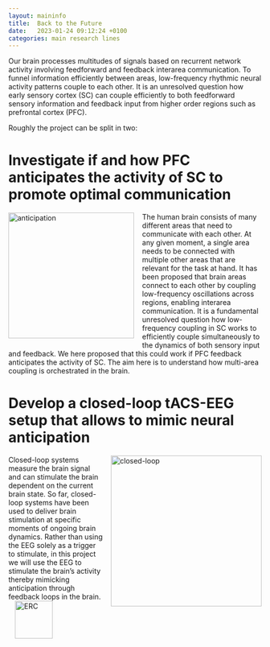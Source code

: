 ```yaml
---
layout: maininfo
title:  Back to the Future
date:   2023-01-24 09:12:24 +0100
categories: main research lines
---
```


Our brain processes multitudes of signals based on recurrent network activity involving feedforward and feedback interarea communication. To funnel information efficiently between areas, low-frequency rhythmic neural activity patterns couple to each other. It is an unresolved question how early sensory cortex (SC) can couple efficiently to both feedforward sensory information and feedback input from higher order regions such as prefrontal cortex (PFC).

Roughly the project can be split in two:

# Investigate if and how PFC anticipates the activity of SC to promote optimal communication 
<img src="{{ site.baseurl }}/assets/images/Problem.png" title="anticipation" alt="anticipation" width="250" align=left style="padding-right:10pt; padding-bottom:10pt"/>
The human brain consists of many different areas that need to communicate with each other. At any given moment, a single area needs to be connected with multiple other areas that are relevant for the task at hand. It has been proposed that brain areas connect to each other by coupling low-frequency oscillations across regions, enabling interarea communication. It is a fundamental unresolved question how low-frequency coupling in SC works to efficiently couple simultaneously to the dynamics of both sensory input and feedback. We here proposed that this could work if PFC feedback anticipates the activity of SC. The aim here is to understand how multi-area coupling is orchestrated in the brain.

# Develop a closed-loop tACS-EEG setup that allows to mimic neural anticipation
<img src="{{ site.baseurl }}/assets/images/WP7_small.png" title="closed-loop" alt="closed-loop" width="300" align=right style="padding-left:10pt; padding-bottom:10pt"/>
Closed-loop systems measure the brain signal and can stimulate the brain dependent on the current brain state. So far, closed-loop systems have been used to deliver brain stimulation at specific moments of ongoing brain dynamics. Rather than using the EEG solely as a trigger to stimulate, in this project we will use the EEG to stimulate the brain’s activity thereby mimicking anticipation through feedback loops in the brain.

<img src="{{ site.baseurl }}/assets/images/European_Research_Council_logo.png" title="ERC" alt="ERC" width="75" align=left style="padding-left:10pt; padding-bottom:10pt"/>

<br>

